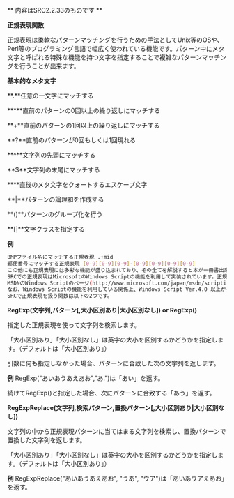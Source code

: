 ** 内容はSRC2.2.33のものです **

**正規表現関数**

正規表現は柔軟なパターンマッチングを行うための手法としてUnix等のOSや、Perl等のプログラミング言語で幅広く使われている機能です。パターン中にメタ文字と呼ばれる特殊な機能を持つ文字を指定することで複雑なパターンマッチングを行うことが出来ます。

**基本的なメタ文字**

**.**任意の一文字にマッチする

**\***直前のパターンの0回以上の繰り返しにマッチする

**+**直前のパターンの1回以上の繰り返しにマッチする

**?**直前のパターンが0回もしくは1回現れる

**^**文字列の先頭にマッチする

**$**文字列の末尾にマッチする

**\**直後のメタ文字をクォートするエスケープ文字

**|**パターンの論理和を作成する

**()**パターンのグループ化を行う

**[]**文字クラスを指定する

**例**
```sh
BMPファイル名にマッチする正規表現 .+mid
郵便番号にマッチする正規表現 [0-9][0-9][0-9]-[0-9][0-9][0-9][0-9]
この他にも正規表現には多彩な機能が盛り込まれており、その全てを解説すると本が一冊書出来てしまう程ですので、ここでは省略させて頂きます。
SRCでの正規表現はMicrosoftのWindows Scriptの機能を利用して実装されています。正規表現について詳しく知りたい方は。
MSDNのWindows Scriptのページ(http://www.microsoft.com/japan/msdn/scripting/)をご覧下さい。正規表現についての解説はJScriptドキュメントのページにあります。
なお、Windows Scriptの機能を利用している関係上、Windows Script Ver.4.0 以上がインストールされていないPCではSRCから正規表現の機能を使うことが出来ません。ただし、Interne Explorer 5.0以上がインストールされていれば自動的にWindows Script Ver.4.0 以上がインストールされるため、通常は問題にならないと思います。
SRCで正規表現を扱う関数は以下の2つです。
```

**RegExp(文字列,パターン[,大小区別あり|大小区別なし]) or RegExp()**

指定した正規表現を使って文字列を検索します。

「大小区別あり」「大小区別なし」は英字の大小を区別するかどうかを指定します。（デフォルトは「大小区別あり」）

引数に何も指定しなかった場合、パターンに合致した次の文字列を返します。

**例** RegExp("あいあうあえあお","あ.")は「あい」を返す。

続けてRegExp()と指定した場合、次にパターンに合致する「あう」を返す。

**RegExpReplace(文字列,検索パターン,置換パターン[,大小区別あり|大小区別なし])**

文字列の中から正規表現パターンに当てはまる文字列を検索し、置換パターンで置換した文字列を返します。

「大小区別あり」「大小区別なし」は英字の大小を区別するかどうかを指定します。（デフォルトは「大小区別あり」）

**例** RegExpReplace("あいあうあえあお", "うあ", "ウア")は「あいあウアえあお」を返す。

